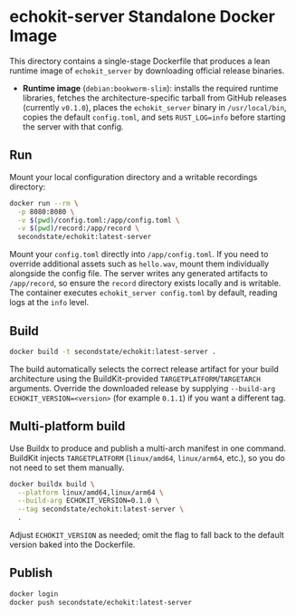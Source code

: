 # echokit-server Standalone Docker Image

This directory contains a single-stage Dockerfile that produces a lean runtime image of `echokit_server` by downloading official release binaries.

- **Runtime image** (`debian:bookworm-slim`): installs the required runtime libraries, fetches the architecture-specific tarball from GitHub releases (currently `v0.1.0`), places the `echokit_server` binary in `/usr/local/bin`, copies the default `config.toml`, and sets `RUST_LOG=info` before starting the server with that config.

## Run

Mount your local configuration directory and a writable recordings directory:

```sh
docker run --rm \
  -p 8080:8080 \
  -v $(pwd)/config.toml:/app/config.toml \
  -v $(pwd)/record:/app/record \
  secondstate/echokit:latest-server
```

Mount your `config.toml` directly into `/app/config.toml`. If you need to override additional assets such as `hello.wav`, mount them individually alongside the config file. The server writes any generated artifacts to `/app/record`, so ensure the `record` directory exists locally and is writable. The container executes `echokit_server config.toml` by default, reading logs at the `info` level.

## Build

```sh
docker build -t secondstate/echokit:latest-server .
```

The build automatically selects the correct release artifact for your build architecture using the BuildKit-provided `TARGETPLATFORM`/`TARGETARCH` arguments. Override the downloaded release by supplying `--build-arg ECHOKIT_VERSION=<version>` (for example `0.1.1`) if you want a different tag.

## Multi-platform build

Use Buildx to produce and publish a multi-arch manifest in one command. BuildKit injects `TARGETPLATFORM` (`linux/amd64`, `linux/arm64`, etc.), so you do not need to set them manually.

```sh
docker buildx build \
  --platform linux/amd64,linux/arm64 \
  --build-arg ECHOKIT_VERSION=0.1.0 \
  --tag secondstate/echokit:latest-server \
  .
```

Adjust `ECHOKIT_VERSION` as needed; omit the flag to fall back to the default version baked into the Dockerfile.

## Publish

```sh
docker login
docker push secondstate/echokit:latest-server
```
